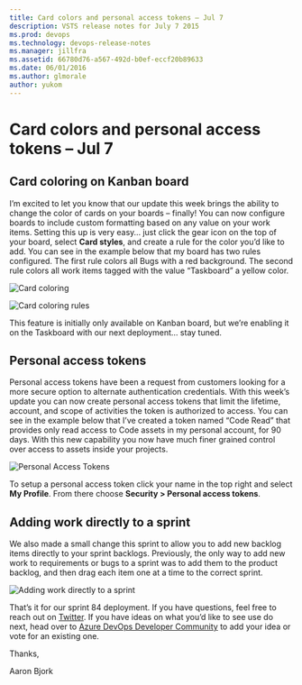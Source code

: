 ```yaml
---
title: Card colors and personal access tokens – Jul 7
description: VSTS release notes for July 7 2015
ms.prod: devops
ms.technology: devops-release-notes
ms.manager: jillfra
ms.assetid: 66780d76-a567-492d-b0ef-eccf20b89633
ms.date: 06/01/2016
ms.author: glmorale
author: yukom
---
```


# Card colors and personal access tokens – Jul 7

## Card coloring on Kanban board

I’m excited to let you know that our update this week brings the ability to change the color of cards on your boards – finally! You can now configure boards to include custom formatting based on any value on your work items. Setting this up is very easy… just click the gear icon on the top of your board, select **Card styles**, and create a rule for the color you’d like to add. You can see in the example below that my board has two rules configured. The first rule colors all Bugs with a red background. The second rule colors all work items tagged with the value “Taskboard” a yellow color. 

![Card coloring](_img/7_7_01.png)

![Card coloring rules](_img/7_7_02.png)

This feature is initially only available on Kanban board, but we’re enabling it on the Taskboard with our next deployment… stay tuned. 

## Personal access tokens

Personal access tokens have been a request from customers looking for a more secure option to alternate authentication credentials. With this week’s update you can now create personal access tokens that limit the lifetime, account, and scope of activities the token is authorized to access. You can see in the example below that I’ve created a token named “Code Read” that provides only read access to Code assets in my personal account, for 90 days. With this new capability you now have much finer grained control over access to assets inside your projects.

![Personal Access Tokens](_img/7_7_03.png)

To setup a personal access token click your name in the top right and select **My Profile**. From there choose **Security > Personal access tokens**.

## Adding work directly to a sprint

We also made a small change this sprint to allow you to add new backlog items directly to your sprint backlogs. Previously, the only way to add new work to requirements or bugs to a sprint was to add them to the product backlog, and then drag each item one at a time to the correct sprint.

![Adding work directly to a sprint](_img/7_7_04.png)

That’s it for our sprint 84 deployment. If you have questions, feel free to reach out on [Twitter](https://twitter.com/AzureDevOps). If you have ideas on what you’d like to see use do next, head over to [Azure DevOps Developer Community](https://developercommunity.visualstudio.com/spaces/21/index.html) to add your idea or vote for an existing one.

Thanks,

Aaron Bjork
